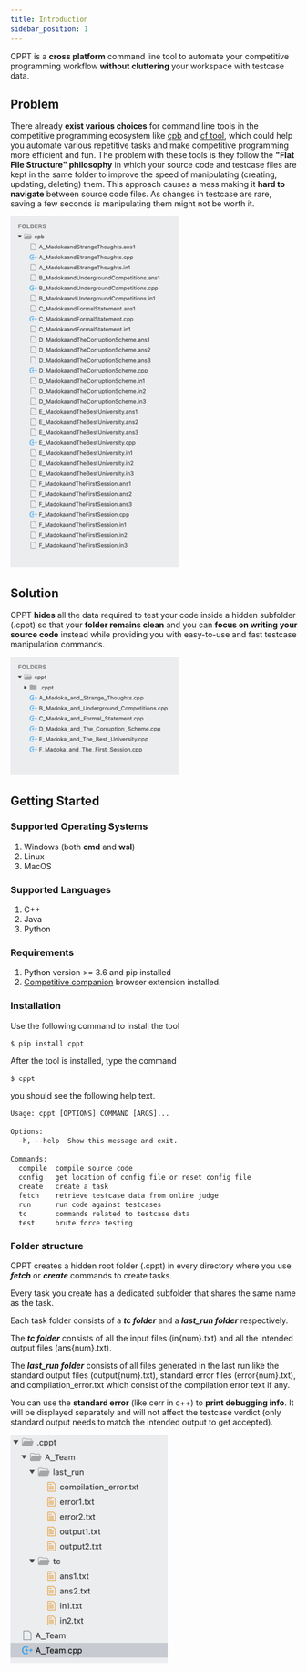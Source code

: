 ```yaml
---
title: Introduction
sidebar_position: 1
---
```


CPPT is a **cross platform** command line tool to automate your competitive programming workflow **without cluttering** your workspace with testcase data.

## Problem

There already **exist various choices** for command line tools in the competitive programming ecosystem like [cpb](https://searleser97.github.io/cpbooster/) and [cf tool](https://github.com/xalanq/cf-tool), which could help you automate various repetitive tasks and make competitive programming more efficient and fun. The problem with these tools is they follow the **"Flat File Structure" philosophy** in which your source code and testcase files are kept in the same folder to improve the speed of manipulating (creating, updating, deleting) them. This approach causes a mess making it **hard to navigate** between source code files. As changes in testcase are rare, saving a few seconds is manipulating them might not be worth it.

![cpb example](/img/cpb.png)

## Solution

CPPT **hides** all the data required to test your code inside a hidden subfolder (.cppt) so that your **folder remains clean** and you can **focus on writing your source code** instead while providing you with easy-to-use and fast testcase manipulation commands.

![cppt example](/img/cppt.png)

## Getting Started

### Supported Operating Systems

1. Windows (both **cmd** and **wsl**)
2. Linux
3. MacOS

### Supported Languages

1. C++
2. Java
3. Python

### Requirements

1. Python version >= 3.6 and pip installed
2. [Competitive companion](https://github.com/jmerle/competitive-companion) browser extension installed.

### Installation

Use the following command to install the tool

```shell
$ pip install cppt
```

After the tool is installed, type the command

```shell
$ cppt
```

you should see the following help text.

```
Usage: cppt [OPTIONS] COMMAND [ARGS]...

Options:
  -h, --help  Show this message and exit.

Commands:
  compile  compile source code
  config   get location of config file or reset config file
  create   create a task
  fetch    retrieve testcase data from online judge
  run      run code against testcases
  tc       commands related to testcase data
  test     brute force testing
```

### Folder structure

CPPT creates a hidden root folder (.cppt) in every directory where you use **_fetch_** or **_create_** commands to create tasks.

Every task you create has a dedicated subfolder that shares the same name as the task.

Each task folder consists of a **_tc folder_** and a **_last_run folder_** respectively.

The **_tc folder_** consists of all the input files (in{num}.txt) and all the intended output files (ans{num}.txt).

The **_last_run folder_** consists of all files generated in the last run like the standard output files (output{num}.txt), standard error files (error{num}.txt), and compilation_error.txt which consist of the compilation error text if any.

You can use the **standard error** (like cerr in c++) to **print debugging info**. It will be displayed separately and will not affect the testcase verdict (only standard output needs to match the intended output to get accepted).

![Folder Structure Example](/img/folder-structure.png)
